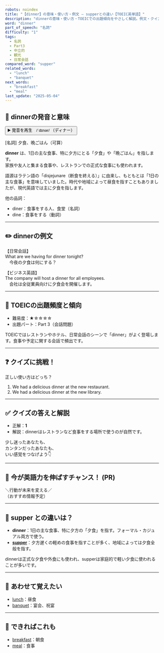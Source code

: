 ```yaml
---
robots: noindex
title: "【dinner】の意味・使い方・例文 ― supperとの違い【TOEIC英単語】"
description: "dinnerの意味・使い方・TOEICでの出題傾向をやさしく解説。例文・クイズ付きでsupperとの違いもわかりやすく学べます。"
word: "dinner"
part_of_speech: "名詞"
difficulty: "1"
tags:
  - 名詞
  - Part3
  - 中立的
  - 観光
  - 日常会話
compared_word: "supper"
related_words:
  - "lunch"
  - "banquet"
next_words:
  - "breakfast"
  - "meal"
last_update: "2025-05-04"
---
```


## 🔰 dinnerの発音と意味

<button class="play-audio" onclick="playTTS('dinner')">
  <span class="play-audio-main">
    ▶️ 発音を再生　/ˈdɪnər/
  </span>
  <span class="play-audio-sub">
    （ディナー）
  </span>
</button>

[名詞] 夕食、晩ごはん（可算）

**dinner** は、1日の主な食事、特に夕方にとる「夕食」や「晩ごはん」を指します。  
家族や友人と集まる食事や、レストランでの正式な食事にも使われます。

語源はラテン語の「disjejunare（断食を終える）」に由来し、もともとは「1日の主な食事」を意味していました。時代や地域によって昼食を指すこともありましたが、現代英語では主に夕食を指します。

他の品詞：  
- diner：食事をする人、食堂（名詞）
- dine：食事をする（動詞）

---

## ✏️ dinnerの例文

【日常会話】  
What are we having for dinner tonight?  
　今夜の夕食は何にする？

【ビジネス英語】  
The company will host a dinner for all employees.  
　会社は全従業員向けに夕食会を開催します。

---

## 🎯 TOEICの出題頻度と傾向

- 難易度：★☆☆☆☆
- 出題パート：Part 3（会話問題）

TOEICではレストランやホテル、日常会話のシーンで「dinner」がよく登場します。食事や予定に関する会話で頻出です。

---

## ❓ クイズに挑戦！

正しい使い方はどっち？

1. We had a delicious dinner at the new restaurant.  
2. We had a delicious dinner at the new library.

---

## ✅ クイズの答えと解説

- 正解：**1**
- 解説：dinnerはレストランなど食事をする場所で使うのが自然です。

少し迷ったあなたも、  
カンタンだったあなたも、  
いい感覚をつなげよう👇️

---

## 🚀 今が英語力を伸ばすチャンス！ (PR)

<div class="info-center">
＼行動が未来を変える／<br>  
（おすすめ情報予定）
</div>

---

## 🤔  supper との違いは？

- **dinner**：1日の主な食事、特に夕方の「夕食」を指す。フォーマル・カジュアル両方で使う。
- **[supper](/word/supper/)**：夕方遅くの軽めの食事を指すことが多く、地域によっては夕食全般を指す。

dinnerは正式な夕食や外食にも使われ、supperは家庭的で軽い夕食に使われることが多いです。

---

## 🧩 あわせて覚えたい

- [lunch](/word/lunch/)：昼食
- [banquet](/word/banquet/)：宴会、祝宴

---

## 📖 できればこれも

- [breakfast](/word/breakfast/)：朝食
- [meal](/word/meal/)：食事

<!-- cvid: aid21_bid14 -->

